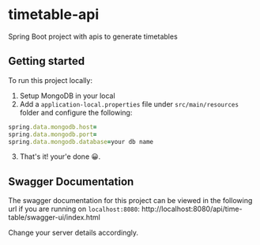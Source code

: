 # timetable-api
Spring Boot project with apis to generate timetables

## Getting started
To run this project locally:
1. Setup MongoDB in your local
2. Add a `application-local.properties` file under `src/main/resources` folder and configure the following:
```ruby
spring.data.mongodb.host=
spring.data.mongodb.port=
spring.data.mongodb.database=your db name
```
3. That's it! your'e done 😀.

## Swagger Documentation

The swagger documentation for this project can be viewed in the following url if you are running on `localhost:8080`:
http://localhost:8080/api/time-table/swagger-ui/index.html

Change your server details accordingly.
